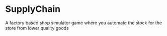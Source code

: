 # SupplyChain
A factory based shop simulator game where you automate the stock for the store from lower quality goods
